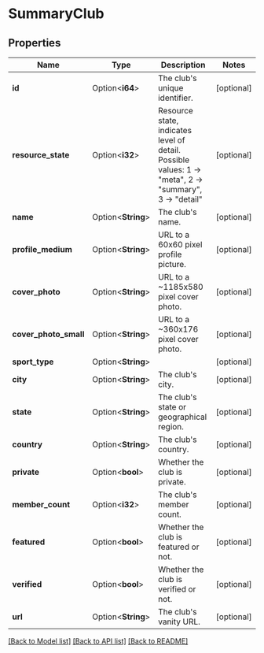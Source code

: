 # SummaryClub

## Properties

Name | Type | Description | Notes
------------ | ------------- | ------------- | -------------
**id** | Option<**i64**> | The club's unique identifier. | [optional]
**resource_state** | Option<**i32**> | Resource state, indicates level of detail. Possible values: 1 -> \"meta\", 2 -> \"summary\", 3 -> \"detail\" | [optional]
**name** | Option<**String**> | The club's name. | [optional]
**profile_medium** | Option<**String**> | URL to a 60x60 pixel profile picture. | [optional]
**cover_photo** | Option<**String**> | URL to a ~1185x580 pixel cover photo. | [optional]
**cover_photo_small** | Option<**String**> | URL to a ~360x176  pixel cover photo. | [optional]
**sport_type** | Option<**String**> |  | [optional]
**city** | Option<**String**> | The club's city. | [optional]
**state** | Option<**String**> | The club's state or geographical region. | [optional]
**country** | Option<**String**> | The club's country. | [optional]
**private** | Option<**bool**> | Whether the club is private. | [optional]
**member_count** | Option<**i32**> | The club's member count. | [optional]
**featured** | Option<**bool**> | Whether the club is featured or not. | [optional]
**verified** | Option<**bool**> | Whether the club is verified or not. | [optional]
**url** | Option<**String**> | The club's vanity URL. | [optional]

[[Back to Model list]](../README.md#documentation-for-models) [[Back to API list]](../README.md#documentation-for-api-endpoints) [[Back to README]](../README.md)


